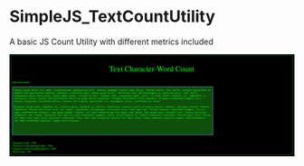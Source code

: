 # SimpleJS_TextCountUtility

A basic JS Count Utility with different metrics included

<img src = "Screenshot 2022-03-31 at 18.23.28.png"/>
